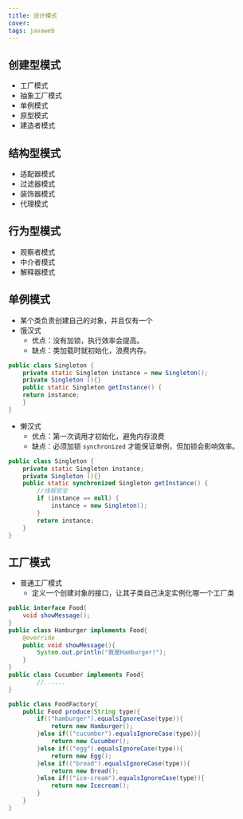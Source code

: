 ```yaml
---
title: 设计模式
cover: 
tags: javaweb
---
```

## 创建型模式
- 工厂模式
- 抽象工厂模式
- 单例模式
- 原型模式
- 建造者模式

## 结构型模式
- 适配器模式
- 过滤器模式
- 装饰器模式
- 代理模式

## 行为型模式
- 观察者模式
- 中介者模式
- 解释器模式

## 单例模式
- 某个类负责创建自己的对象，并且仅有一个
- 饿汉式
  - 优点：没有加锁，执行效率会提高。
  - 缺点：类加载时就初始化，浪费内存。
```java
public class Singleton {  
    private static Singleton instance = new Singleton();  
    private Singleton (){}  
    public static Singleton getInstance() {  
    return instance;  
    }  
}
```
- 懒汉式
  - 优点：第一次调用才初始化，避免内存浪费
  - 缺点：必须加锁 `synchronized` 才能保证单例，但加锁会影响效率。
```java
public class Singleton {  
    private static Singleton instance;  
    private Singleton (){}  
    public static synchronized Singleton getInstance() {
        //线程安全
        if (instance == null) {  
            instance = new Singleton();  
        }  
        return instance;  
    }  
}
```

## 工厂模式
- 普通工厂模式
  - 定义一个创建对象的接口，让其子类自己决定实例化哪一个工厂类
```java
public interface Food{
    void showMessage();
}
public class Hamburger implements Food{
    @override
    public void showMessage(){
        System.out.println("我是Hamburger!");
    }
}
public class Cucumber implements Food{
        //......
}

public class FoodFactory{
    public Food produce(String type){
        if(("hamburger").equalsIgnoreCase(type)){
            return new Hamburger();
        }else if(("cucumber").equalsIgnoreCase(type)){
            return new Cucumber();
        }else if(("egg").equalsIgnoreCase(type)){
            return new Egg();
        }else if(("bread").equalsIgnoreCase(type)){
            return new Bread();
        }else if(("ice-cream").equalsIgnoreCase(type)){
            return new Icecream();
        }
    }
}
```
